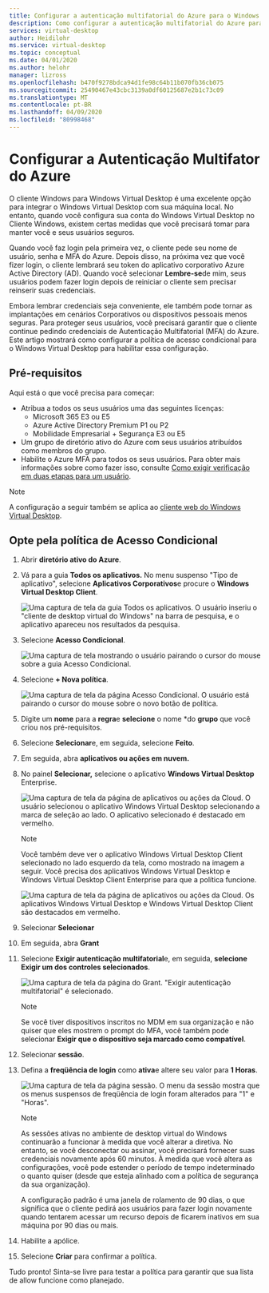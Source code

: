```yaml
---
title: Configurar a autenticação multifatorial do Azure para o Windows Virtual Desktop - Azure
description: Como configurar a autenticação multifatorial do Azure para aumentar a segurança no Windows Virtual Desktop.
services: virtual-desktop
author: Heidilohr
ms.service: virtual-desktop
ms.topic: conceptual
ms.date: 04/01/2020
ms.author: helohr
manager: lizross
ms.openlocfilehash: b470f9278bdca94d1fe98c64b11b070fb36cb075
ms.sourcegitcommit: 25490467e43cbc3139a0df60125687e2b1c73c09
ms.translationtype: MT
ms.contentlocale: pt-BR
ms.lasthandoff: 04/09/2020
ms.locfileid: "80998468"
---
```

# <a name="set-up-azure-multi-factor-authentication"></a>Configurar a Autenticação Multifator do Azure

O cliente Windows para Windows Virtual Desktop é uma excelente opção para integrar o Windows Virtual Desktop com sua máquina local. No entanto, quando você configura sua conta do Windows Virtual Desktop no Cliente Windows, existem certas medidas que você precisará tomar para manter você e seus usuários seguros.

Quando você faz login pela primeira vez, o cliente pede seu nome de usuário, senha e MFA do Azure. Depois disso, na próxima vez que você fizer login, o cliente lembrará seu token do aplicativo corporativo Azure Active Directory (AD). Quando você selecionar **Lembre-se**de mim, seus usuários podem fazer login depois de reiniciar o cliente sem precisar reinserir suas credenciais.

Embora lembrar credenciais seja conveniente, ele também pode tornar as implantações em cenários Corporativos ou dispositivos pessoais menos seguras. Para proteger seus usuários, você precisará garantir que o cliente continue pedindo credenciais de Autenticação Multifatorial (MFA) do Azure. Este artigo mostrará como configurar a política de acesso condicional para o Windows Virtual Desktop para habilitar essa configuração.

## <a name="prerequisites"></a>Pré-requisitos

Aqui está o que você precisa para começar:

- Atribua a todos os seus usuários uma das seguintes licenças:
  - Microsoft 365 E3 ou E5
  - Azure Active Directory Premium P1 ou P2
  - Mobilidade Empresarial + Segurança E3 ou E5
- Um grupo de diretório ativo do Azure com seus usuários atribuídos como membros do grupo.
- Habilite o Azure MFA para todos os seus usuários. Para obter mais informações sobre como fazer isso, consulte [Como exigir verificação em duas etapas para um usuário](../active-directory/authentication/howto-mfa-userstates.md#view-the-status-for-a-user).

>[!NOTE]
>A configuração a seguir também se aplica ao [cliente web do Windows Virtual Desktop](https://rdweb.wvd.microsoft.com/webclient/index.html).

## <a name="opt-in-to-the-conditional-access-policy"></a>Opte pela política de Acesso Condicional

1. Abrir **diretório ativo do Azure**.

2. Vá para a guia **Todos os aplicativos.** No menu suspenso "Tipo de aplicativo", selecione **Aplicativos Corporativos**e procure o **Windows Virtual Desktop Client**.

    ![Uma captura de tela da guia Todos os aplicativos. O usuário inseriu o "cliente de desktop virtual do Windows" na barra de pesquisa, e o aplicativo apareceu nos resultados da pesquisa.](media/all-applications-search.png)

3. Selecione **Acesso Condicional**.

    ![Uma captura de tela mostrando o usuário pairando o cursor do mouse sobre a guia Acesso Condicional.](media/conditional-access-location.png)

4. Selecione **+ Nova política**.

   ![Uma captura de tela da página Acesso Condicional. O usuário está pairando o cursor do mouse sobre o novo botão de política.](media/new-policy-button.png)

5. Digite um **nome** para a **regra**e **selecione** o nome *do **grupo** que você criou nos pré-requisitos.

6. Selecione **Selecionar**e, em seguida, selecione **Feito**.

7. Em seguida, abra **aplicativos ou ações em nuvem.**

8. No painel **Selecionar,** selecione o aplicativo **Windows Virtual Desktop** Enterprise.

    ![Uma captura de tela da página de aplicativos ou ações da Cloud. O usuário selecionou o aplicativo Windows Virtual Desktop selecionando a marca de seleção ao lado. O aplicativo selecionado é destacado em vermelho.](media/cloud-apps-select.png)
    
    >[!NOTE]
    >Você também deve ver o aplicativo Windows Virtual Desktop Client selecionado no lado esquerdo da tela, como mostrado na imagem a seguir. Você precisa dos aplicativos Windows Virtual Desktop e Windows Virtual Desktop Client Enterprise para que a política funcione.
    >
    > ![Uma captura de tela da página de aplicativos ou ações da Cloud. Os aplicativos Windows Virtual Desktop e Windows Virtual Desktop Client são destacados em vermelho.](media/cloud-apps-enterprise-selected.png)

9. Selecionar **Selecionar**

10. Em seguida, abra **Grant** 

11. Selecione **Exigir autenticação multifatorial**e, em seguida, **selecione Exigir um dos controles selecionados**.
   
    ![Uma captura de tela da página do Grant. "Exigir autenticação multifatorial" é selecionado.](media/grant-page.png)

    >[!NOTE]
    >Se você tiver dispositivos inscritos no MDM em sua organização e não quiser que eles mostrem o prompt do MFA, você também pode selecionar **Exigir que o dispositivo seja marcado como compatível**.

12. Selecionar **sessão**.

13. Defina a **freqüência de login** como **ativa**e altere seu valor para **1 Horas**.

    ![Uma captura de tela da página sessão. O menu da sessão mostra que os menus suspensos de freqüência de login foram alterados para "1" e "Horas".](media/sign-in-frequency.png)
   
    >[!NOTE]
    >As sessões ativas no ambiente de desktop virtual do Windows continuarão a funcionar à medida que você alterar a diretiva. No entanto, se você desconectar ou assinar, você precisará fornecer suas credenciais novamente após 60 minutos. À medida que você altera as configurações, você pode estender o período de tempo indeterminado o quanto quiser (desde que esteja alinhado com a política de segurança da sua organização).
    >
    >A configuração padrão é uma janela de rolamento de 90 dias, o que significa que o cliente pedirá aos usuários para fazer login novamente quando tentarem acessar um recurso depois de ficarem inativos em sua máquina por 90 dias ou mais.

14. Habilite a apólice.

15. Selecione **Criar** para confirmar a política.

Tudo pronto! Sinta-se livre para testar a política para garantir que sua lista de allow funcione como planejado.
